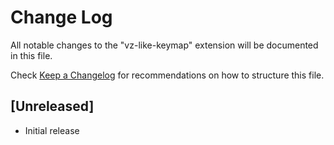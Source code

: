 # Change Log

All notable changes to the "vz-like-keymap" extension will be documented in this file.

Check [Keep a Changelog](http://keepachangelog.com/) for recommendations on how to structure this file.

## [Unreleased]

- Initial release
